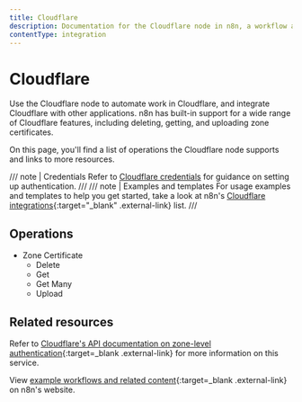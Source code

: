 ```yaml
---
title: Cloudflare
description: Documentation for the Cloudflare node in n8n, a workflow automation platform. Includes details of operations and configuration, and links to examples and credentials information.
contentType: integration
---
```


# Cloudflare

Use the Cloudflare node to automate work in Cloudflare, and integrate Cloudflare with other applications. n8n has built-in support for a wide range of Cloudflare features, including deleting, getting, and uploading zone certificates.

On this page, you'll find a list of operations the Cloudflare node supports and links to more resources.

/// note | Credentials
Refer to [Cloudflare  credentials](/integrations/builtin/credentials/cloudflare/) for guidance on setting up authentication. 
///
/// note | Examples and templates
For usage examples and templates to help you get started, take a look at n8n's [Cloudflare integrations](https://n8n.io/integrations/cloudflare/){:target="_blank" .external-link} list.
///

## Operations

* Zone Certificate
	* Delete
	* Get
	* Get Many
	* Upload

## Related resources

Refer to [Cloudflare's API documentation on zone-level authentication](https://api.cloudflare.com/#zone-level-authenticated-origin-pulls-properties){:target=_blank .external-link} for more information on this service.

View [example workflows and related content](https://n8n.io/integrations/cloudflare/){:target=_blank .external-link} on n8n's website.

